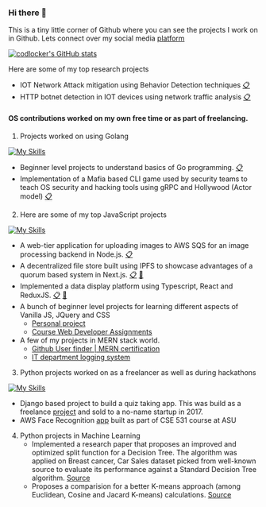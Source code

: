 ### Hi there 👋

This is a tiny little corner of Github where you can see the projects I work on in Github. 
Lets connect over my social media [platform](https://codlocker.github.io/ipsit-portfolio)

[![codlocker's GitHub stats](https://github-readme-stats.vercel.app/api?username=codlocker)](https://github.com/anuraghazra/github-readme-stats)


Here are some of my top research projects

- IOT Network Attack mitigation using Behavior Detection techniques [:clipboard:](https://github.com/codlocker/IOT_Network_Attack)
- HTTP botnet detection in IOT devices using network traffic analysis [:clipboard:](https://scholar.google.com/citations?view_op=view_citation&hl=en&user=k4a3e4oAAAAJ&citation_for_view=k4a3e4oAAAAJ:u-x6o8ySG0sC)

#### OS contributions worked on my own free time or as part of freelancing.

1. Projects worked on using Golang

[![My Skills](https://skillicons.dev/icons?i=go)](https://skillicons.dev)

- Beginner level projects to understand basics of Go programming. [:clipboard:](https://github.com/codlocker/Go-Projects)
- Implementation of a Mafia based CLI game used by security teams to teach OS security and hacking tools using gRPC and Hollywood (Actor model) [:clipboard:](https://github.com/codlocker/werewolves-go)

2. Here are some of my top JavaScript projects

[![My Skills](https://skillicons.dev/icons?i=js,nodejs,react,materialui,typescript)](https://skillicons.dev)

  - A web-tier application for uploading images to AWS SQS for an image processing backend in Node.js. [:clipboard:](https://github.com/codlocker/AWS-SQS-Usage)
  - A decentralized file store built using IPFS to showcase advantages of a quorum based system in Next.js. [:clipboard:](https://github.com/codlocker/DASSH-IPFS-App) [:link:](https://dash-ipfs-app.vercel.app/)
  - Implemented a data display platform using Typescript, React and ReduxJS. [:clipboard:](https://github.com/codlocker/stackline-demo) [:link:](https://stackline-demo-five.vercel.app/)
  - A bunch of beginner level projects for learning different aspects of Vanilla JS, JQuery and CSS
    - [Personal project](https://github.com/codlocker/Small-Projects)
    - [Course Web Developer Assignments](https://github.com/codlocker/WebD_Assignments)
  - A few of my projects in MERN stack world.
    - [Github User finder | MERN certification](https://github.com/codlocker/GithubFinder)
    - [IT department logging system](https://github.com/codlocker/it-logger)

3. Python projects worked on as a freelancer as well as during hackathons

[![My Skills](https://skillicons.dev/icons?i=django,python,aws)](https://skillicons.dev)  

   - Django based project to build a quiz taking app. This was build as a freelance [project](https://github.com/codlocker/quiz-app) and sold to a no-name startup in 2017.
   - AWS Face Recognition [app](https://github.com/codlocker/AWS-Face-Recognition) built as part of CSE 531 course at ASU

4. Python projects in Machine Learning
   - Implemented a research paper that proposes an improved and optimized split function for a Decision Tree. The algorithm was applied on Breast cancer, Car Sales dataset picked from well-known source to evaluate its performance against a Standard Decision Tree algorithm. [Source](https://github.com/codlocker/EEE-598-Project/blob/master/Readme.md)
   - Proposes a comparision for a better K-means approach (among Euclidean, Cosine and Jacard K-means) calculations. [Source](https://github.com/codlocker/CSE-572-Data-Mining/blob/master/HW3-Task1.ipynb)
